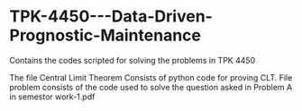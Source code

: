 # TPK-4450---Data-Driven-Prognostic-Maintenance
Contains the codes scripted for solving the problems in TPK 4450

The file Central Limit Theorem Consists of python code for proving CLT.
File problem consists of the code used to solve the question asked in Problem A in semestor work-1.pdf

